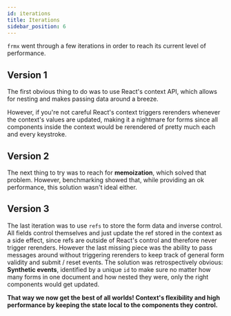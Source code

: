 ```yaml
---
id: iterations
title: Iterations
sidebar_position: 6
---
```


`frmx` went through a few iterations in order to reach its current level of performance.

## Version 1

The first obvious thing to do was to use React's context API, which allows for nesting and makes passing data around a breeze.

However, if you're not careful React's context triggers rerenders whenever the context's values are updated, making it a nightmare for forms since all components inside the context would be rerendered of pretty much each and every keystroke.

## Version 2

The next thing to try was to reach for **memoization**, which solved that problem. However, benchmarking showed that, while providing an ok performance, this solution wasn't ideal either.

## Version 3

The last iteration was to use `refs` to store the form data and inverse control. All fields control themselves and just update the ref stored in the context as a side effect, since refs are outside of React's control and therefore never trigger rerenders. However the last missing piece was the ability to pass messages around without triggering rerenders to keep track of general form validity and submit / reset events. The solution was retrospectively obvious: **Synthetic events**, identified by a unique `id` to make sure no matter how many forms in one document and how nested they were, only the right components would get updated.

**That way we now get the best of all worlds! Context's flexibility and high performance by keeping the state local to the components they control.**
